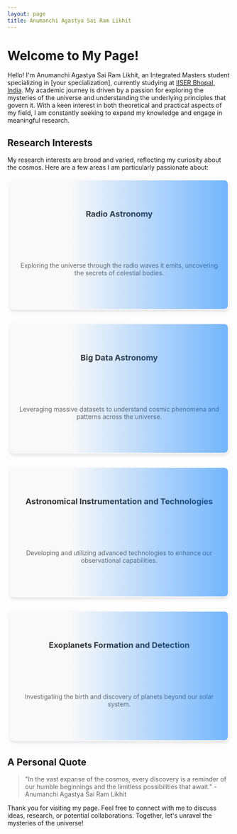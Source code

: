 ```yaml
---
layout: page
title: Anumanchi Agastya Sai Ram Likhit
---
```


<style>
.research-grid {
  display: flex;
  flex-wrap: wrap;
  justify-content: space-between; /* Adjusts spacing to maintain layout */
  gap: 20px; /* Adds space between the boxes */
}

.research-item {
  flex: 1 0 calc(25% - 20px); /* Flex grow, flex shrink, and basis */
  display: flex;
  flex-direction: column;
  justify-content: space-around; /* Distribute space around items */
  align-items: center; /* Center items vertically */
  text-align: center; /* Ensure text is centered */
  min-width: 240px; /* Fixed minimum width of the box */
  height: 250px; /* Adjusted height for uniformity */
  margin: 5px; /* Margin around the boxes */
  padding: 20px;
  border: 2px solid transparent;
  border-radius: 10px;
  background-color: #f9f9f9;
  box-shadow: 0 4px 6px rgba(0,0,0,0.1);
  transition: all 0.3s ease-in-out;
  position: relative; /* For the animation */
  overflow: hidden; /* Prevent overflow for the border animation */
}

.research-item h4 {
  margin: 5px 0; /* Reduced spacing between title and description */
  font-size: 18px;
  color: #333;
}

.research-item p {
  font-size: 14px;
  color: #666;
}

.research-item:before {
  content: "";
  position: absolute;
  top: -50%;
  left: -50%;
  width: 200%;
  height: 200%;
  background: linear-gradient(45deg, transparent, transparent 40%, #007bff);
  transition: all 0.5s ease;
  display: block;
  transform: rotate(45deg);
  pointer-events: none;
}

.research-item:hover:before {
  top: -20%;
  left: -20%;
  width: 140%;
  height: 140%;
  background: linear-gradient(45deg, transparent, transparent 40%, #007bff, transparent 60%, transparent);
  animation: borderTravel 2s infinite linear;
}

.research-item:hover {
  border-color: #007bff; /* Highlight color */
  transform: translateY(-10px) scale(1.05);
  box-shadow: 0 10px 20px rgba(0, 0, 0, 0.2);
}

@keyframes borderTravel {
  0% {
    transform: rotate(45deg) translate(0, 0);
  }
  100% {
    transform: rotate(45deg) translate(100%, 100%);
  }
}
</style>

# Welcome to My Page!

Hello! I'm Anumanchi Agastya Sai Ram Likhit, an Integrated Masters student specializing in [your specialization], currently studying at [IISER Bhopal, India](https://www.iiserb.ac.in/). My academic journey is driven by a passion for exploring the mysteries of the universe and understanding the underlying principles that govern it. With a keen interest in both theoretical and practical aspects of my field, I am constantly seeking to expand my knowledge and engage in meaningful research.

## Research Interests

My research interests are broad and varied, reflecting my curiosity about the cosmos. Here are a few areas I am particularly passionate about:

<div class="research-grid">
  <div class="research-item">
    <h4>Radio Astronomy</h4>
    <p>Exploring the universe through the radio waves it emits, uncovering the secrets of celestial bodies.</p>
  </div>

  <div class="research-item">
    <h4>Big Data Astronomy</h4>
    <p>Leveraging massive datasets to understand cosmic phenomena and patterns across the universe.</p>
  </div>

  <div class="research-item">
    <h4>Astronomical Instrumentation and Technologies</h4>
    <p>Developing and utilizing advanced technologies to enhance our observational capabilities.</p>
  </div>

  <div class="research-item">
    <h4>Exoplanets Formation and Detection</h4>
    <p>Investigating the birth and discovery of planets beyond our solar system.</p>
  </div>
</div>

## A Personal Quote

> "In the vast expanse of the cosmos, every discovery is a reminder of our humble beginnings and the limitless possibilities that await." - Anumanchi Agastya Sai Ram Likhit

Thank you for visiting my page. Feel free to connect with me to discuss ideas, research, or potential collaborations. Together, let's unravel the mysteries of the universe!

